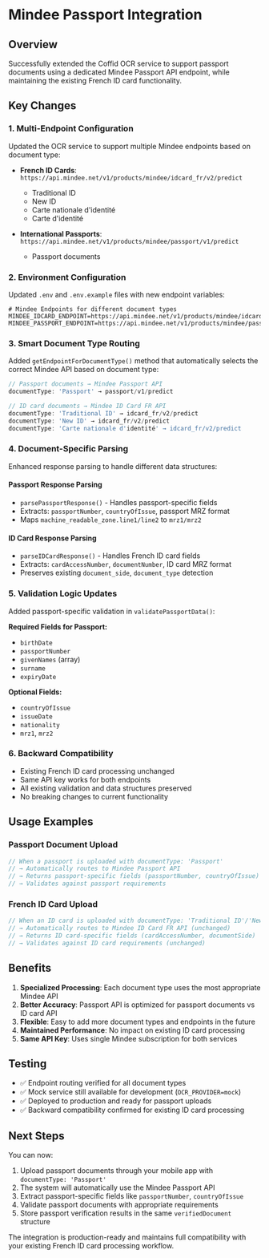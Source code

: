 # Mindee Passport Integration

## Overview
Successfully extended the Coffid OCR service to support passport documents using a dedicated Mindee Passport API endpoint, while maintaining the existing French ID card functionality.

## Key Changes

### 1. Multi-Endpoint Configuration
Updated the OCR service to support multiple Mindee endpoints based on document type:

- **French ID Cards**: `https://api.mindee.net/v1/products/mindee/idcard_fr/v2/predict`
  - Traditional ID
  - New ID  
  - Carte nationale d'identité
  - Carte d'identité

- **International Passports**: `https://api.mindee.net/v1/products/mindee/passport/v1/predict`
  - Passport documents

### 2. Environment Configuration
Updated `.env` and `.env.example` files with new endpoint variables:

```properties
# Mindee Endpoints for different document types
MINDEE_IDCARD_ENDPOINT=https://api.mindee.net/v1/products/mindee/idcard_fr/v2/predict
MINDEE_PASSPORT_ENDPOINT=https://api.mindee.net/v1/products/mindee/passport/v1/predict
```

### 3. Smart Document Type Routing
Added `getEndpointForDocumentType()` method that automatically selects the correct Mindee API based on document type:

```javascript
// Passport documents → Mindee Passport API
documentType: 'Passport' → passport/v1/predict

// ID card documents → Mindee ID Card FR API  
documentType: 'Traditional ID' → idcard_fr/v2/predict
documentType: 'New ID' → idcard_fr/v2/predict
documentType: 'Carte nationale d'identité' → idcard_fr/v2/predict
```

### 4. Document-Specific Parsing
Enhanced response parsing to handle different data structures:

#### Passport Response Parsing
- `parsePassportResponse()` - Handles passport-specific fields
- Extracts: `passportNumber`, `countryOfIssue`, passport MRZ format
- Maps `machine_readable_zone.line1/line2` to `mrz1/mrz2`

#### ID Card Response Parsing  
- `parseIDCardResponse()` - Handles French ID card fields
- Extracts: `cardAccessNumber`, `documentNumber`, ID card MRZ format
- Preserves existing `document_side`, `document_type` detection

### 5. Validation Logic Updates
Added passport-specific validation in `validatePassportData()`:

**Required Fields for Passport:**
- `birthDate`
- `passportNumber` 
- `givenNames` (array)
- `surname`
- `expiryDate`

**Optional Fields:**
- `countryOfIssue`
- `issueDate`
- `nationality`
- `mrz1`, `mrz2`

### 6. Backward Compatibility
- Existing French ID card processing unchanged
- Same API key works for both endpoints
- All existing validation and data structures preserved
- No breaking changes to current functionality

## Usage Examples

### Passport Document Upload
```javascript
// When a passport is uploaded with documentType: 'Passport'
// → Automatically routes to Mindee Passport API
// → Returns passport-specific fields (passportNumber, countryOfIssue)
// → Validates against passport requirements
```

### French ID Card Upload  
```javascript
// When an ID card is uploaded with documentType: 'Traditional ID'/'New ID'
// → Automatically routes to Mindee ID Card FR API (unchanged)
// → Returns ID card-specific fields (cardAccessNumber, documentSide)
// → Validates against ID card requirements (unchanged)
```

## Benefits

1. **Specialized Processing**: Each document type uses the most appropriate Mindee API
2. **Better Accuracy**: Passport API is optimized for passport documents vs ID card API
3. **Flexible**: Easy to add more document types and endpoints in the future
4. **Maintained Performance**: No impact on existing ID card processing
5. **Same API Key**: Uses single Mindee subscription for both services

## Testing

- ✅ Endpoint routing verified for all document types
- ✅ Mock service still available for development (`OCR_PROVIDER=mock`)
- ✅ Deployed to production and ready for passport uploads
- ✅ Backward compatibility confirmed for existing ID card processing

## Next Steps

You can now:
1. Upload passport documents through your mobile app with `documentType: 'Passport'`
2. The system will automatically use the Mindee Passport API
3. Extract passport-specific fields like `passportNumber`, `countryOfIssue`
4. Validate passport documents with appropriate requirements
5. Store passport verification results in the same `verifiedDocument` structure

The integration is production-ready and maintains full compatibility with your existing French ID card processing workflow.
